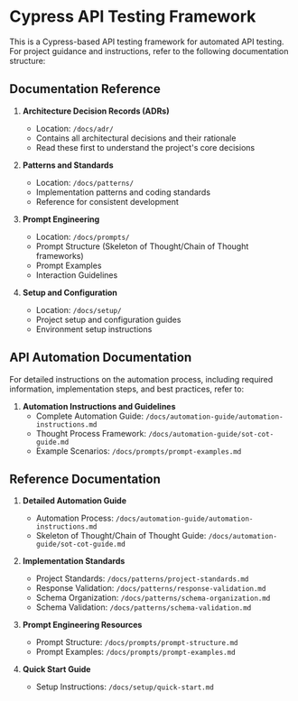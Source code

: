 # Cypress API Testing Framework

<!-- Use this file to provide workspace-specific custom instructions to Copilot. For more details, visit https://code.visualstudio.com/docs/copilot/copilot-customization#_use-a-githubcopilotinstructionsmd-file -->

This is a Cypress-based API testing framework for automated API testing. For project guidance and instructions, refer to the following documentation structure:

## Documentation Reference

1. **Architecture Decision Records (ADRs)**
   - Location: `/docs/adr/`
   - Contains all architectural decisions and their rationale
   - Read these first to understand the project's core decisions

2. **Patterns and Standards**
   - Location: `/docs/patterns/`
   - Implementation patterns and coding standards
   - Reference for consistent development

3. **Prompt Engineering**
   - Location: `/docs/prompts/`
   - Prompt Structure (Skeleton of Thought/Chain of Thought frameworks)
   - Prompt Examples
   - Interaction Guidelines

4. **Setup and Configuration**
   - Location: `/docs/setup/`
   - Project setup and configuration guides
   - Environment setup instructions

## API Automation Documentation

For detailed instructions on the automation process, including required information, implementation steps, and best practices, refer to:

1. **Automation Instructions and Guidelines**
   - Complete Automation Guide: `/docs/automation-guide/automation-instructions.md`
   - Thought Process Framework: `/docs/automation-guide/sot-cot-guide.md`
   - Example Scenarios: `/docs/prompts/prompt-examples.md`

## Reference Documentation

1. **Detailed Automation Guide**
   - Automation Process: `/docs/automation-guide/automation-instructions.md`
   - Skeleton of Thought/Chain of Thought Guide: `/docs/automation-guide/sot-cot-guide.md`

2. **Implementation Standards**
   - Project Standards: `/docs/patterns/project-standards.md`
   - Response Validation: `/docs/patterns/response-validation.md`
   - Schema Organization: `/docs/patterns/schema-organization.md`
   - Schema Validation: `/docs/patterns/schema-validation.md`

3. **Prompt Engineering Resources**
   - Prompt Structure: `/docs/prompts/prompt-structure.md`
   - Prompt Examples: `/docs/prompts/prompt-examples.md`

4. **Quick Start Guide**
   - Setup Instructions: `/docs/setup/quick-start.md`
